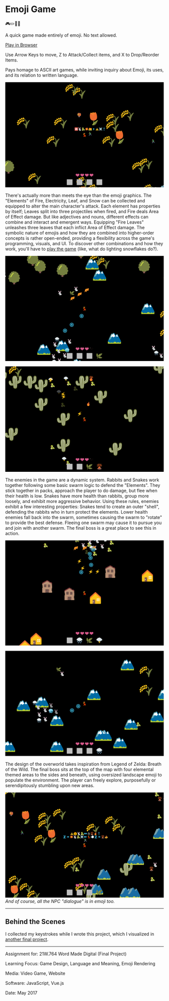 # Emoji Game

🎮✏️🚫🔤

A quick game made entirely of emoji. No text allowed.

[Play in Browser](https://willy-vvu.github.io/EmojiGame/)

Use Arrow Keys to move, Z to Attack/Collect items, and X to Drop/Reorder Items.

Pays homage to ASCII art games, while inviting inquiry about Emoji, its uses, and its relation to written language.

![](EmojiGame1.png)

There's actually more than meets the eye than the emoji graphics. The "Elements" of Fire, Electricity, Leaf, and Snow can be collected and equipped to alter the main character's attack. Each element has properties by itself; Leaves split into three projectiles when fired, and Fire deals Area of Effect damage. But like adjectives and nouns, different effects can combine and interact and emergent ways. Equipping "Fire Leaves" unleashes three leaves that each inflict Area of Effect damage. The symbolic nature of emojis and how they are combined into higher-order concepts is rather open-ended, providing a flexibility across the game's programming, visuals, and UI. To discover other combinations and how they work, you'll have to [play the game](https://willy-vvu.github.io/EmojiGame/) (like, what do lighting snowflakes do?).

![](EmojiGame2.png)

![](EmojiGame3.png)

The enemies in the game are a dynamic system. Rabbits and Snakes work together following some basic swarm logic to defend the "Elements". They stick together in packs, approach the player to do damage, but flee when their health is low. Snakes have more health than rabbits, group more loosely, and exhibit more aggressive behavior. Using these rules, enemies exhibit a few interesting properties: Snakes tend to create an outer "shell", defending the rabbits who in turn protect the elements. Lower health enemies fall back into the swarm, sometimes causing the swarm to "rotate" to provide the best defense. Fleeing one swarm may cause it to pursue you and join with another swarm. The final boss is a great place to see this in action.

![](EmojiGame6.png)

![](EmojiGame4.png)

The design of the overworld takes inspiration from Legend of Zelda: Breath of the Wild. The final boss sits at the top of the map with four elemental themed areas to the sides and beneath, using oversized landscape emoji to populate the environment. The player can freely explore, purposefully or serendipitously stumbling upon new areas.

![](EmojiGame5.png)
*And of course, all the NPC "dialogue" is in emoji too.*

---

## Behind the Scenes

I collected my keystrokes while I wrote this project, which I visualized in [another final project](https://github.com/willy-vvu/Changes).

---

Assignment for: 21W.764 Word Made Digital (Final Project)

Learning Focus: Game Design, Language and Meaning, Emoji Rendering

Media: Video Game, Website

Software: JavaScript, Vue.js

Date: May 2017
